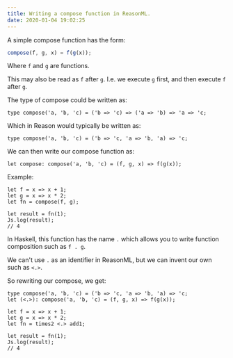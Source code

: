 ```yaml
---
title: Writing a compose function in ReasonML.
date: 2020-01-04 19:02:25
---
```


A simple compose function has the form:

```js
compose(f, g, x) = f(g(x));
```

Where `f` and `g` are functions.

This may also be read as `f` after `g`. I.e. we execute `g` first, and then execute `f` after `g`.

The type of compose could be written as:

```re
type compose('a, 'b, 'c) = ('b => 'c) => ('a => 'b) => 'a => 'c;
```

Which in Reason would typically be written as:

```re
type compose('a, 'b, 'c) = ('b => 'c, 'a => 'b, 'a) => 'c;
```

We can then write our compose function as:

```re
let compose: compose('a, 'b, 'c) = (f, g, x) => f(g(x));
```

Example:

```re
let f = x => x + 1;
let g = x => x * 2;
let fn = compose(f, g);

let result = fn(1);
Js.log(result);
// 4
```

In Haskell, this function has the name `.` which allows you to write function composition such as `f . g`.

We can't use `.` as an identifier in ReasonML, but we can invent our own such as `<.>`.

So rewriting our compose, we get:

```re
type compose('a, 'b, 'c) = ('b => 'c, 'a => 'b, 'a) => 'c;
let (<.>): compose('a, 'b, 'c) = (f, g, x) => f(g(x));

let f = x => x + 1;
let g = x => x * 2;
let fn = times2 <.> add1;

let result = fn(1);
Js.log(result);
// 4
```
